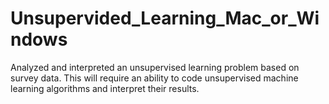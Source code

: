 # Unsupervided_Learning_Mac_or_Windows
Analyzed and interpreted an unsupervised learning problem based on survey data. This will require an ability to code unsupervised machine learning algorithms and interpret their results.
